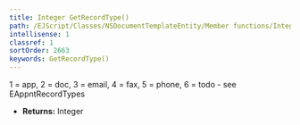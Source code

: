 ```yaml
---
title: Integer GetRecordType()
path: /EJScript/Classes/NSDocumentTemplateEntity/Member functions/Integer GetRecordType()
intellisense: 1
classref: 1
sortOrder: 2663
keywords: GetRecordType()
---
```


1 = app, 2 = doc, 3 = email, 4 = fax, 5 = phone, 6 = todo - see EAppntRecordTypes


* **Returns:** Integer
